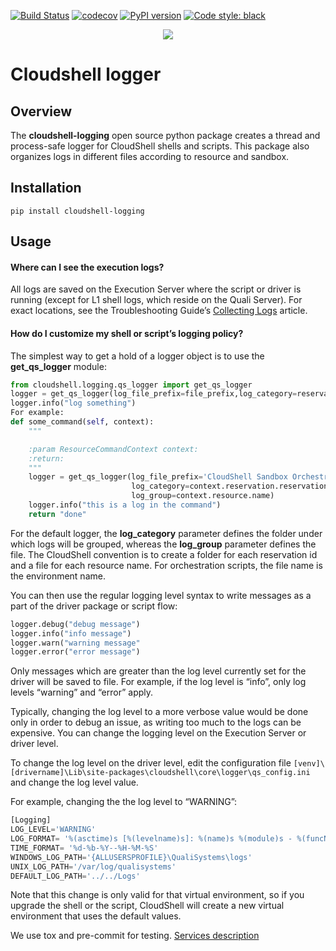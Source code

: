 [![Build Status](https://travis-ci.org/QualiSystems/cloudshell-logging.svg?branch=master)](https://travis-ci.org/QualiSystems/cloudshell-logging)
[![codecov](https://codecov.io/gh/QualiSystems/cloudshell-logging/branch/master/graph/badge.svg)](https://codecov.io/gh/QualiSystems/cloudshell-logging)
[![PyPI version](https://badge.fury.io/py/cloudshell-logging.svg)](https://badge.fury.io/py/cloudshell-logging)
[![Code style: black](https://img.shields.io/badge/code%20style-black-000000.svg)](https://github.com/python/black)

<p align="center">
<img src="https://github.com/QualiSystems/devguide_source/raw/master/logo.png"></img>
</p>

# Cloudshell logger

## Overview
The **cloudshell-logging** open source python package creates a thread and process-safe logger for CloudShell shells and scripts. This package also organizes logs in different files according to resource and sandbox. 
 
## Installation

`pip install cloudshell-logging`

## Usage

#### Where can I see the execution logs?
All logs are saved on the Execution Server where the script or driver is running (except for L1 shell logs, which reside on the Quali Server). For exact locations, see the Troubleshooting Guide’s [Collecting Logs](https://help.quali.com/doc/0.0/Troubleshooting/Content/Troubleshooting/Collecting-logs.htm) article.

#### How do I customize my shell or script’s logging policy?
The simplest way to get a hold of a logger object is to use the **get_qs_logger** module:

```python
from cloudshell.logging.qs_logger import get_qs_logger
logger = get_qs_logger(log_file_prefix=file_prefix,log_category=reservation_id,log_group=resource_name)
logger.info("log something")
For example:
def some_command(self, context):
    """

    :param ResourceCommandContext context:
    :return:
    """
    logger = get_qs_logger(log_file_prefix='CloudShell Sandbox Orchestration',
                           log_category=context.reservation.reservation_id,
                           log_group=context.resource.name)
    logger.info("this is a log in the command")
    return "done"
```

For the default logger, the **log_category** parameter defines the folder under which logs will be grouped, whereas the **log_group** parameter defines the file. The CloudShell convention is to create a folder for each reservation id and a file for each resource name. For orchestration scripts, the file name is the environment name.

You can then use the regular logging level syntax to write messages as a part of the driver package or script flow:
```python
logger.debug("debug message")
logger.info("info message")
logger.warn("warning message"
logger.error("error message")
```

Only messages which are greater than the log level currently set for the driver will be saved to file. For example, if the log level is “info”, only log levels “warning” and “error” apply.

Typically, changing the log level to a more verbose value would be done only in order to debug an issue, as writing too much to the logs can be expensive. You can change the logging level on the Execution Server or driver level.

To change the log level on the driver level, edit the configuration file `[venv]\[drivername]\Lib\site-packages\cloudshell\core\logger\qs_config.ini` and change the log level value.

For example, changing the the log level to “WARNING”:
```python
[Logging]
LOG_LEVEL='WARNING'
LOG_FORMAT= '%(asctime)s [%(levelname)s]: %(name)s %(module)s - %(funcName)-20s %(message)s'
TIME_FORMAT= '%d-%b-%Y--%H-%M-%S'
WINDOWS_LOG_PATH='{ALLUSERSPROFILE}\QualiSystems\logs'
UNIX_LOG_PATH='/var/log/qualisystems'
DEFAULT_LOG_PATH='../../Logs'
```
Note that this change is only valid for that virtual environment, so if you upgrade the shell or the script, CloudShell will create a new virtual environment that uses the default values.
 

We use tox and pre-commit for testing. [Services description](https://github.com/QualiSystems/cloudshell-package-repo-template#description-of-services)
